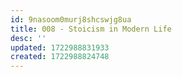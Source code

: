 ```yaml
---
id: 9nasoom0murj8shcswjg8ua
title: 008 - Stoicism in Modern Life
desc: ''
updated: 1722988831933
created: 1722988824748
---
```

